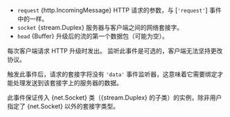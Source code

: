 <!-- YAML
added: v0.1.94
changes:
  - version: v10.0.0
    pr-url: https://github.com/nodejs/node/pull/19981
    description: Not listening to this event no longer causes the socket
                 to be destroyed if a client sends an Upgrade header.
-->

* `request` {http.IncomingMessage} HTTP 请求的参数，与 [`'request'`] 事件中的一样。
* `socket` {stream.Duplex} 服务器与客户端之间的网络套接字。
* `head` {Buffer} 升级后的流的第一个数据包（可能为空）。

每次客户端请求 HTTP 升级时发出。 
监听此事件是可选的，客户端无法坚持更改协议。

触发此事件后，请求的套接字将没有 `'data'` 事件监听器，这意味着它需要绑定才能处理发送到该套接字上的服务器的数据。

此事件保证传入 {net.Socket} 类（{stream.Duplex} 的子类）的实例，除非用户指定了 {net.Socket} 以外的套接字类型。

